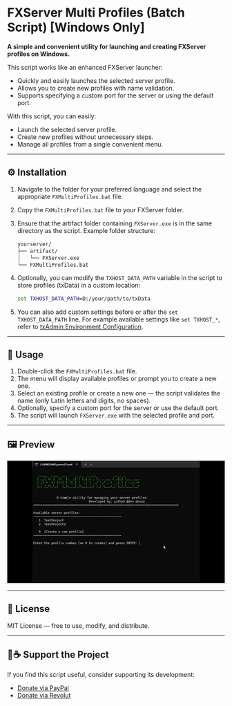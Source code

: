 # FXServer Multi Profiles (Batch Script) [Windows Only]

**A simple and convenient utility for launching and creating FXServer profiles on Windows.**

This script works like an enhanced FXServer launcher:
- Quickly and easily launches the selected server profile.
- Allows you to create new profiles with name validation.
- Supports specifying a custom port for the server or using the default port.

With this script, you can easily:
- Launch the selected server profile.
- Create new profiles without unnecessary steps.
- Manage all profiles from a single convenient menu.

---

## ⚙️ Installation

1. Navigate to the folder for your preferred language and select the appropriate `FXMultiProfiles.bat` file.
2. Copy the `FXMultiProfiles.bat` file to your FXServer folder.
3. Ensure that the artifact folder containing `FXServer.exe` is in the same directory as the script. Example folder structure:
   ```
   yourserver/
   ├── artifact/
   │   └── FXServer.exe
   └── FXMultiProfiles.bat
   ```
4. Optionally, you can modify the `TXHOST_DATA_PATH` variable in the script to store profiles (txData) in a custom location:

   ```bat
   set TXHOST_DATA_PATH=D:/your/path/to/txData
   ```
6. You can also add custom settings before or after the `set TXHOST_DATA_PATH` line. For example available settings like `set TXHOST_*`, refer to [txAdmin Environment Configuration](https://github.com/citizenfx/txAdmin/blob/master/docs/env-config.md).

---

## 🚀 Usage

1. Double-click the `FXMultiProfiles.bat` file.
2. The menu will display available profiles or prompt you to create a new one.
3. Select an existing profile or create a new one — the script validates the name (only Latin letters and digits, no spaces).
4. Optionally, specify a custom port for the server or use the default port.
5. The script will launch `FXServer.exe` with the selected profile and port.

---

## 🖼 Preview

![FXServer Multi Profiles](preview.gif)

---

## 📄 License

MIT License — free to use, modify, and distribute.

---

## 💸☕️ Support the Project

If you find this script useful, consider supporting its development:

- [Donate via PayPal](https://www.paypal.com/donate/?hosted_button_id=UQGNYDVPER2TJ)
- [Donate via Revolut](https://revolut.me/devdrozd)
